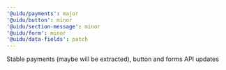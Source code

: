 ```yaml
---
'@uidu/payments': major
'@uidu/button': minor
'@uidu/section-message': minor
'@uidu/form': minor
'@uidu/data-fields': patch
---
```


Stable payments (maybe will be extracted), button and forms API updates
